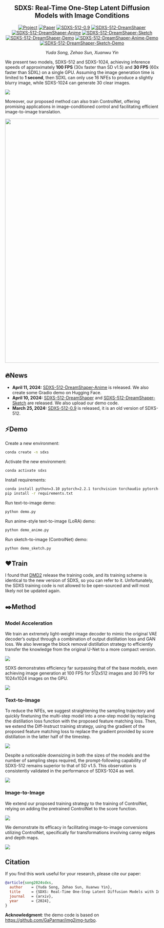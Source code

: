 <div align="center">

## SDXS: Real-Time One-Step Latent Diffusion Models with Image Conditions

[![Project](https://img.shields.io/badge/Home-Project-green?logo=Houzz&logoColor=white)](https://idkiro.github.io/sdxs)
[![Paper](https://img.shields.io/badge/arxiv-Paper-blue?logo=arxiv)](https://arxiv.org/abs/2403.16627) 
[![SDXS-512-0.9](https://img.shields.io/badge/🤗Model-512--0.9-gold)](https://huggingface.co/IDKiro/sdxs-512-0.9)
[![SDXS-512-DreamShaper](https://img.shields.io/badge/🤗Model-512--DreamShaper-gold)](https://huggingface.co/IDKiro/sdxs-512-dreamshaper)
[![SDXS-512-DreamShaper-Anime](https://img.shields.io/badge/🤗Model-512--DreamShaper--Anime-gold)](https://huggingface.co/IDKiro/sdxs-512-dreamshaper-anime)
[![SDXS-512-DreamShaper-Sketch](https://img.shields.io/badge/🤗Model-512--DreamShaper--Sketch-gold)](https://huggingface.co/IDKiro/sdxs-512-dreamshaper-sketch)
[![SDXS-512-DreamShaper-Demo](https://img.shields.io/badge/🤗Demo-Text2Image-pink)](https://huggingface.co/spaces/IDKiro/SDXS-512-DreamShaper)
[![SDXS-512-DreamShaper-Anime-Demo](https://img.shields.io/badge/🤗Demo-Text2Image--Anime-pink)](https://huggingface.co/spaces/IDKiro/SDXS-512-DreamShaper-Anime)
[![SDXS-512-DreamShaper-Sketch-Demo](https://img.shields.io/badge/🤗Demo-Sketch2Image-pink)](https://huggingface.co/spaces/IDKiro/SDXS-512-DreamShaper-Sketch)


*Yuda Song, Zehao Sun, Xuanwu Yin*

</div>

We present two models, SDXS-512 and SDXS-1024, achieving inference speeds of approximately <b>100 FPS</b> (30x faster than SD v1.5) and <b>30 FPS</b> (60x faster than SDXL) on a single GPU. Assuming the image generation time is limited to <b>1 second</b>, then SDXL can only use 16 NFEs to produce a slightly blurry image, while SDXS-1024 can generate 30 clear images. 

![](images/intro.png)

Moreover, our proposed method can also train ControlNet, offering promising applications in image-conditioned control and facilitating efficient image-to-image translation.

<p align="left" >
<img src="images\sketch.gif" width="800" />
</p>

## 🔥News

- **April 11, 2024:** [SDXS-512-DreamShaper-Anime](https://huggingface.co/IDKiro/sdxs-512-dreamshaper-anime) is released. We also create some Gradio demo on Hugging Face.
- **April 10, 2024:** [SDXS-512-DreamShaper](https://huggingface.co/IDKiro/sdxs-512-dreamshaper) and [SDXS-512-DreamShaper-Sketch](https://huggingface.co/IDKiro/sdxs-512-dreamshaper-sketch) are released. We also upload our demo code.
- **March 25, 2024:** [SDXS-512-0.9](https://huggingface.co/IDKiro/sdxs-512-0.9) is released, it is an old version of SDXS-512.

## ⚡️Demo

Create a new environment:

```sh
conda create -n sdxs
```

Activate the new environment:

```sh
conda activate sdxs
```

Install requirements:

```sh
conda install python=3.10 pytorch=2.2.1 torchvision torchaudio pytorch-cuda=11.8 xformers=0.0.25 -c pytorch -c nvidia -c xformers
pip install -r requirements.txt
```

Run text-to-image demo:

```sh
python demo.py
```

Run anime-style text-to-image (LoRA) demo:

```sh
python demo_anime.py
```

Run sketch-to-image (ControlNet) demo:

```sh
python demo_sketch.py
```

## ❤️Train

I found that [DMD2](https://github.com/tianweiy/DMD2) release the training code, and its training scheme is identical to the new version of SDXS, so you can refer to it. 
Unfortunately, the SDXS training code is not allowed to be open-sourced and will most likely not be updated again.

## ✒️Method

### Model Acceleration

We train an extremely light-weight image decoder to mimic the original VAE decoder’s output through a combination of output distillation loss and GAN loss. We also leverage the block removal distillation strategy to efficiently transfer the knowledge from the original U-Net to a more compact version.

![](images/method1.png)

SDXS demonstrates efficiency far surpassing that of the base models, even achieving image generation at 100 FPS for 512x512 images and 30 FPS for 1024x1024 images on the GPU.

![](images/speed.png)

### Text-to-Image

To reduce the NFEs, we suggest straightening the sampling trajectory and quickly finetuning the multi-step model into a one-step model by replacing the distillation loss function with the proposed feature matching loss. Then, we extend the Diff-Instruct training strategy, using the gradient of the proposed feature matching loss to replace the gradient provided by score distillation in the latter half of the timestep.

![](images/method2.png)

Despite a noticeable downsizing in both the sizes of the models and the number of sampling steps required, the prompt-following capability of SDXS-512 remains superior to that of SD v1.5. This observation is consistently validated in the performance of SDXS-1024 as well.  

![](images/imgs.png)

### Image-to-Image

We extend our proposed training strategy to the training of ControlNet, relying on adding the pretrained ControlNet to the score function. 

![](images/method3.png)

We demonstrate its efficacy in facilitating image-to-image conversions utilizing ControlNet, specifically for transformations involving canny edges and depth maps.

![](images/control_imgs.png)


## Citation

If you find this work useful for your research, please cite our paper:

```bibtex
@article{song2024sdxs,
  author    = {Yuda Song, Zehao Sun, Xuanwu Yin},
  title     = {SDXS: Real-Time One-Step Latent Diffusion Models with Image Conditions},
  journal   = {arxiv},
  year      = {2024},
}
```

**Acknowledgment**: the demo code is based on https://github.com/GaParmar/img2img-turbo.
